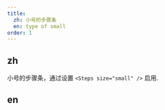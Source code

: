 ```yaml
---
title:
  zh: 小号的步骤条
  en: type of small
order: 1
---
```


## zh

小号的步骤条，通过设置  `<Steps size="small" />` 启用.

## en
